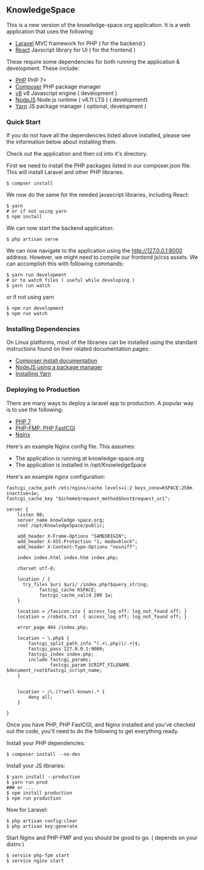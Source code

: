 KnowledgeSpace
--------------

This is a new version of the knowledge-space.org application. It is a web
application that uses the following:

* [Laravel](https://laravel.com/) MVC framework for PHP ( for the backend )
* [React](https://reactjs.org/) Javscript library for UI ( for the frontend )

These require some dependencies for both running the application & development. 
These include: 

* [PHP](http://php.net) PHP 7+
* [Composer](https://getcomposer.org) PHP package manager
* [v8](https://github.com/v8/v8) v8 Javascript engine ( development )
* [NodeJS](https://nodejs.org/en/) Node.js runtime ( v6.11 LTS ) ( development)
* [Yarn](https://github.com/yarnpkg/yarn) JS package manager ( optional, development )

### Quick Start

If you do not have all the dependencies listed above installed, please see the
information below about installing them. 

Check out the application and then cd into it's directory.

First we need to install the PHP packages listed in our composer.json
file. This will install Laravel and other PHP libraries.

```
$ compser install
```

We now do the same for the needed javascript libraries, including React:

```
$ yarn 
# or if not using yarn
$ npm install
```

We can now start the backend application:

```
$ php artisan serve
```

We can now navigate to the application using the http://127.0.0.1:8000 address. 
However, we might need to compile our frontend js/css assets. We can accomplish
this with following commands:

```
$ yarn run development
# or to watch files ( useful while developing )
$ yarn run watch
```

or if not using yarn

```
$ npm run development
$ npm run watch
```

### Installing Dependencies

On Linux platforms, most of the libraries can be installed using the standard
instructions found on their related documentation pages:

* [Composer install documentation](https://getcomposer.org/download/)
* [NodeJS using a package manager](https://nodejs.org/en/download/package-manager/)
* [Installing Yarn](https://yarnpkg.com/en/docs/install)


### Deploying to Production

There are many ways to deploy a laravel app to production. A popular way is to
use the following:

* [PHP 7](http://php.net/)
* [PHP-FMP: PHP FastCGI](http://php.net/manual/en/install.fpm.php)
* [Nginx](https://nginx.org/)


Here's an example Nginx config file. This assumes:

* The application is running at knowledge-space.org
* The application is installed in /opt/KnowledgeSpace

Here's an example nginx configuration:

```
fastcgi_cache_path /etc/nginx/cache levels=1:2 keys_zone=KSPACE:250m inactive=1w;
fastcgi_cache_key "$scheme$request_method$host$request_uri";

server {
    listen 80;
    server_name knowledge-space.org;
    root /opt/KnowledgeSpace/public;

    add_header X-Frame-Options "SAMEORIGIN";
    add_header X-XSS-Protection "1; mode=block";
    add_header X-Content-Type-Options "nosniff";

    index index.html index.htm index.php;

    charset utf-8;

    location / {
      try_files $uri $uri/ /index.php?$query_string;
			fastcgi_cache KSPACE;
			fastcgi_cache_valid 200 1w;
    }

    location = /favicon.ico { access_log off; log_not_found off; }
    location = /robots.txt  { access_log off; log_not_found off; }

    error_page 404 /index.php;

    location ~ \.php$ {
        fastcgi_split_path_info ^(.+\.php)(/.+)$;
        fastcgi_pass 127.0.0.1:9000;
        fastcgi_index index.php;
        include fastcgi_params;
				fastcgi_param SCRIPT_FILENAME $document_root$fastcgi_script_name;
    }

	
    location ~ /\.(?!well-known).* {
        deny all;
    }

}
```

Once you have PHP, PHP FastCGI, and Nginx installed and you've checked out the code,
you'll need to do the following to get everything ready. 

Install your PHP dependencies: 

```
$ composer install --no-dev
```

Install your JS libraries:

```
$ yarn install --production
$ yarn run prod
### or ...
$ npm install production
$ npm run production
```

Now for Laravel:

```
$ php artisan config:clear
$ php artisan key:generate
```

Start Nginx and PHP-FMP and you should be good to go. ( depends on your distro ) 

```
$ service php-fpm start
$ service nginx start
```
